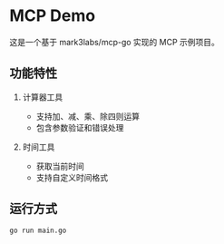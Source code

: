 # MCP Demo

这是一个基于 mark3labs/mcp-go 实现的 MCP 示例项目。

## 功能特性

1. 计算器工具
   - 支持加、减、乘、除四则运算
   - 包含参数验证和错误处理

2. 时间工具
   - 获取当前时间
   - 支持自定义时间格式

## 运行方式

```bash
go run main.go
```